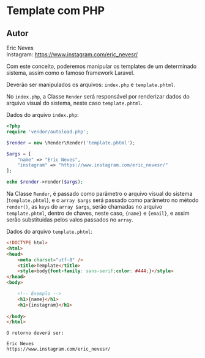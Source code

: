 Template com PHP
==========

Autor
----------
Eric Neves  
Instagram: https://www.instagram.com/eric_nevesr/

Com este conceito, poderemos manipular os templates de um determinado sistema, assim como o famoso framework Laravel.

Deverão ser manipulados os arquivos: `index.php` e `template.phtml`. 

No `index.php`, a Classe `Render` será responsável por renderizar dados do arquivo visual do sistema, neste caso `template.phtml`.

Dados do arquivo `index.php`:

```php
<?php 
require 'vendor/autoload.php';

$render = new \Render\Render('template.phtml');

$args = [
    "name" => "Eric Neves",
    "instagram" => "https://www.instagram.com/eric_nevesr/"
];

echo $render->render($args);

```
Na Classe `Render`, é passado como parâmetro o arquivo visual do sistema (`template.phtml`), e o `array $args` será passado como parâmetro no método `render()`, as `keys` do `array $args`, serão chamadas no arquivo `template.phtml`, dentro de chaves, neste caso, `{name}` e `{email}`, e assim serão substituídas pelos valos passados no `array`.

Dados do arquivo `template.phtml`:

```html
<!DOCTYPE html>
<html>
<head>
    <meta charset="utf-8" />
    <title>Template</title>
    <style>body{font-family: sans-serif;color: #444;}</style>
</head>
<body>

    <!-- Exemplo -->
    <h1>{name}</h1>
    <h1>{instagram}</h1>
    
</body>
</html>
```

`O retorno deverá ser:`

```
Eric Neves
https://www.instagram.com/eric_nevesr/
```
